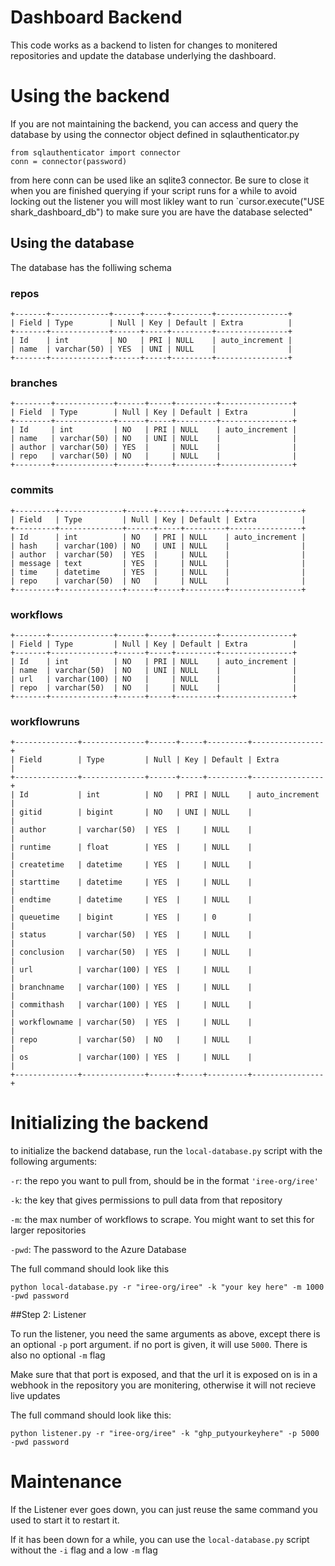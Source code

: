 # Dashboard Backend

This code works as a backend to listen for changes to monitered repositories and update the database underlying the dashboard.

# Using the backend

If you are not maintaining the backend, you can access and query the database by using the connector object defined in sqlauthenticator.py
```
from sqlauthenticator import connector
conn = connector(password)
```
from here conn can be used like an sqlite3 connector.  Be sure to close it when you are finished querying if your script runs for a while to avoid locking out the listener you will most likley want to run `cursor.execute("USE shark_dashboard_db") to make sure you are have the database selected"

## Using the database

The database has the folliwing schema

### repos
```
+-------+-------------+------+-----+---------+----------------+
| Field | Type        | Null | Key | Default | Extra          |
+-------+-------------+------+-----+---------+----------------+
| Id    | int         | NO   | PRI | NULL    | auto_increment |
| name  | varchar(50) | YES  | UNI | NULL    |                |
+-------+-------------+------+-----+---------+----------------+
```

### branches
```
+--------+-------------+------+-----+---------+----------------+
| Field  | Type        | Null | Key | Default | Extra          |
+--------+-------------+------+-----+---------+----------------+
| Id     | int         | NO   | PRI | NULL    | auto_increment |
| name   | varchar(50) | NO   | UNI | NULL    |                |
| author | varchar(50) | YES  |     | NULL    |                |
| repo   | varchar(50) | NO   |     | NULL    |                |
+--------+-------------+------+-----+---------+----------------+
```

### commits
```
+---------+--------------+------+-----+---------+----------------+
| Field   | Type         | Null | Key | Default | Extra          |
+---------+--------------+------+-----+---------+----------------+
| Id      | int          | NO   | PRI | NULL    | auto_increment |
| hash    | varchar(100) | NO   | UNI | NULL    |                |
| author  | varchar(50)  | YES  |     | NULL    |                |
| message | text         | YES  |     | NULL    |                |
| time    | datetime     | YES  |     | NULL    |                |
| repo    | varchar(50)  | NO   |     | NULL    |                |
+---------+--------------+------+-----+---------+----------------+
```

### workflows
```
+-------+--------------+------+-----+---------+----------------+
| Field | Type         | Null | Key | Default | Extra          |
+-------+--------------+------+-----+---------+----------------+
| Id    | int          | NO   | PRI | NULL    | auto_increment |
| name  | varchar(50)  | NO   | UNI | NULL    |                |
| url   | varchar(100) | NO   |     | NULL    |                |
| repo  | varchar(50)  | NO   |     | NULL    |                |
+-------+--------------+------+-----+---------+----------------+
```

### workflowruns
```
+--------------+--------------+------+-----+---------+----------------+
| Field        | Type         | Null | Key | Default | Extra          |
+--------------+--------------+------+-----+---------+----------------+
| Id           | int          | NO   | PRI | NULL    | auto_increment |
| gitid        | bigint       | NO   | UNI | NULL    |                |
| author       | varchar(50)  | YES  |     | NULL    |                |
| runtime      | float        | YES  |     | NULL    |                |
| createtime   | datetime     | YES  |     | NULL    |                |
| starttime    | datetime     | YES  |     | NULL    |                |
| endtime      | datetime     | YES  |     | NULL    |                |
| queuetime    | bigint       | YES  |     | 0       |                |
| status       | varchar(50)  | YES  |     | NULL    |                |
| conclusion   | varchar(50)  | YES  |     | NULL    |                |
| url          | varchar(100) | YES  |     | NULL    |                |
| branchname   | varchar(100) | YES  |     | NULL    |                |
| commithash   | varchar(100) | YES  |     | NULL    |                |
| workflowname | varchar(50)  | YES  |     | NULL    |                |
| repo         | varchar(50)  | NO   |     | NULL    |                |
| os           | varchar(100) | YES  |     | NULL    |                |
+--------------+--------------+------+-----+---------+----------------+
```

# Initializing the backend 

to initialize the backend database, run the `local-database.py` script with the following arguments:


`-r`: the repo you want to pull from, should be in the format `'iree-org/iree'`

`-k`: the key that gives permissions to pull data from that repository 

`-m`: the max number of workflows to scrape. You might want to set this for larger repositories

`-pwd`: The password to the Azure Database

The full command should look like this
```
python local-database.py -r "iree-org/iree" -k "your key here" -m 1000 -pwd password
```

##Step 2: Listener

To run the listener, you need the same arguments as above, except there is an optional `-p` port argument. if no port is given, it will use `5000`. There is also no optional `-m` flag

Make sure that that port is exposed, and that the url it is exposed on is in a webhook in the repository you are monitering, otherwise it will not recieve live updates

The full command should look like this:
```
python listener.py -r "iree-org/iree" -k "ghp_putyourkeyhere" -p 5000 -pwd password
```


# Maintenance

If the Listener ever goes down, you can just reuse the same command you used to start it to restart it.

If it has been down for a while, you can use the `local-database.py` script without the `-i` flag and a low `-m` flag